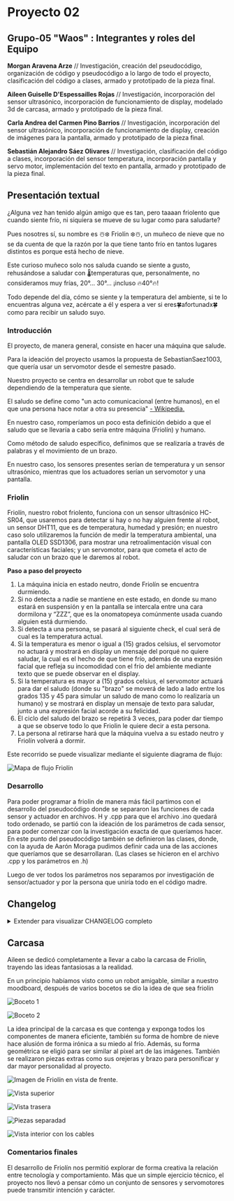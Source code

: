 # Proyecto 02

## Grupo-05 "Waos" : Integrantes y roles del Equipo

**Morgan Aravena Arze** // Investigación, creación del pseudocódigo, organización de código y pseudocódigo a lo largo de todo el proyecto, clasificación del código a clases, armado y prototipado de la pieza final. 

**Aileen Guiselle D'Espessailles Rojas** // Investigación, incorporación del sensor ultrasónico, incorporación de funcionamiento de display, modelado 3d de carcasa, armado y prototipado de la pieza final. 

**Carla Andrea del Carmen Pino Barrios** // Investigación, incorporación del sensor ultrasónico, incorporación de funcionamiento de display, creación de imágenes para la pantalla, armado y prototipado de la pieza final.

**Sebastián Alejandro Sáez Olivares**  // Investigación,  clasificación del código a clases, incorporación del sensor temperatura, incorporación pantalla y servo motor, implementación del texto en pantalla, armado y prototipado de la pieza final.

## Presentación textual

¿Alguna vez han tenido algún amigo que es tan, pero taaaan friolento que cuando siente frío, ni siquiera se mueve de su lugar como para saludarte?

Pues nosotres sí, su nombre es ☃️❄️ Friolín ❄️☃️, un muñeco de nieve que no se da cuenta de que la razón por la que tiene tanto frío en tantos lugares distintos es porque está hecho de nieve.

Este curioso muñeco solo nos saluda cuando se siente a gusto, rehusándose a saludar con 🌡️temperaturas que, personalmente, no consideramos muy frías, 20°… 30°… ¡incluso 🔥40°🔥!

Todo depende del día, cómo se siente y la temperatura del ambiente, si te lo encuentras alguna vez, acércate a él y espera a ver si eres🍀afortunadx🍀 como para recibir un saludo suyo.

### Introducción

El proyecto, de manera general, consiste en hacer una máquina que salude.

Para la ideación del proyecto usamos la propuesta de SebastianSaez1003, que quería usar un servomotor desde el semestre pasado.

Nuestro proyecto se centra en desarrollar un robot que te salude dependiendo de la temperatura que siente.

El saludo se define como "un acto comunicacional (entre humanos), en el que una persona hace notar a otra su presencia" [- Wikipedia.](https://es.wikipedia.org/wiki/Saludo)

En nuestro caso, romperíamos un poco esta definición debido a que el saludo que se llevaría a cabo sería entre máquina (Friolín) y humano.

Como método de saludo específico, definimos que se realizaría a través de palabras y el movimiento de un brazo.

En nuestro caso, los sensores presentes serían de temperatura y un sensor ultrasónico, mientras que los actuadores serían un servomotor y una pantalla.

### Friolin

Friolín, nuestro robot friolento, funciona con un sensor ultrasónico HC-SR04, que usaremos para detectar si hay o no hay alguien frente al robot, un sensor DHT11, que es de temperatura, humedad y presión; en nuestro caso solo utilizaremos la función de medir la temperatura ambiental, una pantalla OLED SSD1306, para mostrar una retroalimentación visual con características faciales; y un servomotor, para que cometa el acto de saludar con un brazo que le daremos al robot.

**Paso a paso del proyecto**
1. La máquina inicia en estado neutro, donde Friolín se encuentra durmiendo.
2. Si no detecta a nadie se mantiene en este estado, en donde su mano estará en suspensión y en la pantalla se intercala entre una cara dormilona y “ZZZ”, que es la onomatopeya comúnmente usada cuando alguien está durmiendo.
3. Si detecta a una persona, se pasará al siguiente check, el cual será de cual es la temperatura actual.
4. Si la temperatura es menor o igual a (15) grados celsius, el servomotor no actuará y mostrará en display un mensaje del porqué no quiere saludar, la cual es el hecho de que tiene frío, además de una expresión facial que refleja su incomodidad con el frío del ambiente mediante texto que se puede observar en el display.
5. Si la temperatura es mayor a (15) grados celsius, el servomotor actuará para dar el saludo (donde su "brazo" se moverá de lado a lado entre los grados 135 y 45 para simular un saludo de mano como lo realizaría un humano) y se mostrará en display un mensaje de texto para saludar, junto a una expresión facial acorde a su felicidad.
6. El ciclo del saludo del brazo se repetirá 3 veces, para poder dar tiempo a que se observe todo lo que Friolin le quiere decir a esta persona.
7. La persona al retirarse hará que la máquina vuelva a su estado neutro y Friolín volverá a dormir.


Este recorrido se puede visualizar mediante el siguiente diagrama de flujo:

![Mapa de flujo Friolín](https://raw.githubusercontent.com/aileendespessailles-design/dis8645-2025-02-procesos/refs/heads/main/00-proyecto-02/grupo-05/imagenes/mapa%20de%20flujo.png)

### Desarrollo

Para poder programar a friolin de manera más fácil partimos con el desarrollo del pseudocódigo donde se separaron las funciones de cada sensor y actuador en archivos. H y .cpp para que el archivo .ino quedará todo ordenado, se partió con la ideación de los parámetros de cada sensor, para poder comenzar con la investigación exacta de que queríamos hacer.
En este punto del pseudocódigo también se definieron las clases, donde, con la ayuda de Aarón Moraga pudimos definir cada una de las acciones que queríamos que se desarrollaran. (Las clases se hicieron en el archivo .cpp y los parámetros en .h)

Luego de ver todos los parámetros nos separamos por investigación de sensor/actuador y por la persona que uniría todo en el código madre.

## Changelog

<details>
  <summary> Extender para visualizar CHANGELOG completo </summary>

###[pseudocodigoV0](https://github.com/disenoUDP/dis8645-2025-02-procesos/tree/main/03-Mosswhosmoss/sesion-07b)

Morgan trabajo en esta versión del pseudocodigo donde se hizo la separación de tabs dentro del archivo, por el momento solo con archinos .ino

![carpeta pseudocódigo](imagenes/pseudocodigoV0.png)

### [pseudocódigo V0_1_4](https://github.com/disenoUDP/dis8645-2025-02-procesos/tree/main/03-Mosswhosmoss/sesion-07b)

Morgan llegó a la versión final del pseudocódigo, donde existen muchos errores, pero con la ayuda de Aaron Montoya Moraga empezamos a ordenar y resumir los archivos llegando a la primera versión de codigoRobotFriolento.ino.

![ERROR pseudocódigo](imagenes/pseudocodigoV0_1_4_ERROR.png)

### codigoRobotFriolento_0_1_0

Morgan realizó la primera versión de “código” oficial, se rescatan esqueletos del pseudocódigo pero el enfoque es disminuir la cantidad de archivos (tanto .h y .cpp) dentro de la carpeta, básicamente partir de lo más general, para que de esa manera sea más fácil avanzar y ordenar.

![carpeta código](imagenes/carpetaCodigoRobotFriolento_0_1_0.png)

### codigoRobotFriolento_0_1_1

Morgan identificó errores en la definición de los parámetros entre archivos .h y .cpp.

### codigoRobotFriolento_0_2_0

Morgan junto al profesore Aarón continuaron con el desarrollo y orden de la clase SensorUltra, ya que en la versión anterior ocurrían errores respecto a los parámetros debido al desorden entre los archivos .h y .cpp.


### codigoRobotFriolento_0_2_1

Morgan gracias a la ayuda de Aarón empezó con el desarrollo de la clase SensorTemp, que compilaba correctamente.

### codigoRobotFriolento_0_2_2

Sebastián se guió por el archivo del sensor Ultrasónico, que ya estaba ligeramente con el formato correcto para su funcionamiento, donde se llegó a una implementación correcta del sensor de temperatura, pero era una traducción directa de el código de ejemplo, así que se comentaron la mayor cantidad de líneas posibles para explicar el funcionamiento y las razones del porqué se dividió el código original de esa manera.

### codigoRobotFriolento_0_2_3

Aileen agregó el sensor ultrasónico como .cpp y .h, que determina si había una persona cerca o no en el serial monitor de forma exitosa. 

### [codigoRobotFriolento_0_2_4](https://github.com/disenoUDP/dis8645-2025-02-procesos/tree/main/27-SebastianSaez1003/sesion-09a) 

Sebastián implementa el funcionamiento del servomotor, como también los movimientos que iría a realizar en el futuro el “brazo” del robot.

### codigoRobotFriolento_0_2_5

Aileen junto a Carla se enfocaron en la pantalla, que fue el último actuador en ser incorporado, la cual se había intentado usar la GC9A01 pero al momento de hacerla funcionar, no daba respuesta alguna, por lo que se decidió usar el display SSH1106, que funciona, pero contienen glitches al momento de cambiar de texto.

###[codigoRobotFriolento_0_3_0](https://github.com/disenoUDP/dis8645-2025-02-procesos/tree/main/27-SebastianSaez1003/sesion-09a)

Sebastián junto a Aarón llevaron a cabo la intercomunicación de 2 de los componentes, debido a que todo previamente era anexo a uno del otro, creando una primera condicional en el archivo .ino, empezando a usar las clases de manera eficiente.

establece definitivamente el movimiento del brazo, dejando los ángulos del movimiento escritos como “int”.

###[codigoRobotFriolento_0_3_1](https://github.com/disenoUDP/dis8645-2025-02-procesos/tree/main/27-SebastianSaez1003/sesion-09a)

Sebastián define un “for” que permite el movimiento de el brazo una cantidad determinada de veces antes de volver al estado neutral.

### codigoRobotFriolento_0_4_0

Morgan agrega los códigos que ha desarrollado el equipo a un archivo de mejor calidad, se incluyen los parámetros para los sensores tanto de temperatura como el ultrasónico, en el caso de los actuadores solo se encuentran funcionando los parámetros de la pantalla, Sebas seguía trabajando con el servo.

### codigoRobotFriolento_0_4_1

Morgan se agrega los parámetros del servo y se deja funcionando, en el archivo .ino queda una función pendiente para mover al archivo .cpp y .h del servo.

### codigoRobotFriolento_0_4_2

Carla implementa las 2 primeras imágenes junto al código que accionará estas imágenes dependiendo de las variables del clima (no compilaba correctamente).

### codigoRobotFriolento_0_4_3

Carla dejó esta versión de respaldo al tener el código funcional de una sola imagen en la pantalla.

### codigoRobotFriolento_0_4_4

Carla demostró que código como tal fue usado pero no se mostraban las imágenes de las pantallas ni reaccionan los demás componentes.

### codigoRobotFriolento_0_4_7
Carla hizo la parte de la pantalla después de varios intentos, se llegó a un resultado que sí llegó a compilar correctamente, con ambas caras que teníamos en aquel momento. El problema es que el sensor ultrasónico dejó de funcionar y detectar la distancia. Por lo tanto, con la ayuda del equipo, se utilizó el código ya hecho y se ordenó de mejor manera, para luego hacer otra versión donde tanto la pantalla como el sensor ultrasónico podían funcionar a la vez.

Se cambió el código del display, ya que se identificó un error muy grave que causaba un ralentizamiento de todos los demás componentes de manera potente, como también se pudieron encontrar los errores previos respecto la deformación de las palabras, decidiendo dejar de usar el display SSH1106 para usar el OLED1306 con el que ya estábamos familiarizados.

### [codigoRobotFriolento_0_5_0](https://github.com/disenoUDP/dis8645-2025-02-procesos/tree/main/27-SebastianSaez1003/sesion-09b)
Sebastián específico muchos de los comentarios que estaban muy vagos, para poder definir la función que realizaban en el proyecto.

Se implementó un archivo header en que que se dispondrá la información de los bitmaps de las caras que Friolín mostrará, esto con la intención de que el archivo header del display pueda ser más legible y comprensible.

Se implementaron las condiciones definitivas para el funcionamiento final de Friolín, que son:  

- Si es que no se detecta a nadie con el sensor Ultrasónico, no se moverán los servomotores en absoluto y la “cara” de nuestro robot estará en un estado neutro.  

- Si es que se detecta a una persona y la temperatura ambiente es mayor a 15 grados (dato que se puede cambiar), el robot tendrá una expresión feliz, para poder demostrar que está a gusto, mientras mueve su brazo a forma de saludo.  

- Si es que se detecta a una persona y la temperatura ambiente es menor a 15 grados (dato que se puede cambiar), el robot tendrá una expresión de desagrado, donde expresaba su disgusto a el frio que hace, algo que se puede observar en su cara y el hecho de que no quiere saludar con su brazo.  

###[codigoRobotFriolento_1_0_0]

Sebastián le agrego una cara “durmiendo” a Friolín para su modo standby que fue creada por Carla, cambio el orden de acciones en el “void loop” del archivo .ino para que no existiese un a pausa considerable cuando se detectaba a una persona y intentaba cambiar la cara que se observaba en el display, como se puede observar en el siguiente video: 

[![Video de Friolín con su reaccion lenta](https://img.youtube.com/vi/mgef-bVR5_4/maxresdefault.jpg)](https://www.youtube.com/shorts/mgef-bVR5_4)

###[codigoRobotFriolento_1_0_1]

Sebastián implementa las correcciones que realizó Aarón como buenas prácticas para la organización del código, como también se comenta la gran mayoría de elementos del proyecto.

###[codigoRobotFriolento_1_0_2]

Sebastián agregó texto que dara contexto a la situación en la que se encuentra Friolin, que seria visualizado en el display, pero esto causó otro problema, debido a que para el cambio entre texto y las caras se estaba ocupando delay, esto impedía el funcionamiento rápido de los demás sensores y actuadores, causando que sea poco responsivo.

###[codigoRobotFriolento_1_0_3]

Sebastián intentó cambiar el uso de delay() hacia millis() dentro de los archivos correspondientes al display, pero no se logró de manera correcta, debido a que las pantallas cambiaban con una velocidad muy alta, o ni siquiera cambiaban dependiendo de el tiempo que se les aplicará, no existía un punto intermedio.
</details>


## Carcasa 

Aileen se dedicó completamente a llevar a cabo la carcasa de Friolín, trayendo las ideas fantasiosas a la realidad.

En un principio habíamos visto como un robot amigable, similar a nuestro moodboard, después de varios bocetos se dio la idea de que sea friolin

![Boceto 1](imagenes/boceto-1.jpeg)

![Boceto 2](imagenes/boceto-1.jpeg)

La idea principal de la carcasa es que contenga y exponga todos los componentes de manera eficiente, también su forma de hombre de nieve hace alusión de forma irónica a su miedo al frío. Además, su forma geométrica se eligió para ser similar al pixel art de las imágenes. También se realizaron piezas extras como sus orejeras y brazo para personificar y dar mayor personalidad al proyecto.

![Imagen de Friolín en vista de frente.](imagenes/cara-1.png)

![Vista superior](imagenes/cara-2.png)

![Vista trasera](imagenes/cara-3.png)

![Piezas separadad](imagenes/descuartizado.png)

![Vista interior con los cables](imagenes/cables.jpeg)

### Comentarios finales

El desarrollo de Friolín nos permitió explorar de forma creativa la relación entre tecnología y comportamiento. Más que un simple ejercicio técnico, el proyecto nos llevó a pensar cómo un conjunto de sensores y servomotores puede transmitir intención y carácter.

